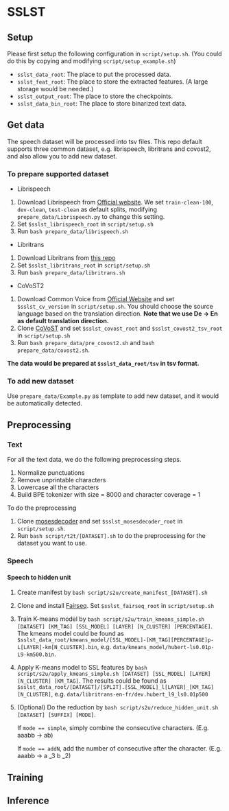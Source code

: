 # SSLST

## Setup

Please first setup the following configuration in `script/setup.sh`. (You could do this by copying and modifying `script/setup_example.sh`)
* `sslst_data_root`: The place to put the processed data.
* `sslst_feat_root`: The place to store the extracted features. (A large storage would be needed.)
* `sslst_output_root`: The place to store the checkpoints.
* `sslst_data_bin_root`: The place to store binarized text data.

## Get data

The speech dataset will be processed into tsv files. This repo default supports three common dataset, e.g. librispeech, libritrans and covost2, and also allow you to add new dataset.

### To prepare supported dataset

* Librispeech
1. Download Librispeech from [Official website](https://www.openslr.org/12).
We set `train-clean-100`, `dev-clean`, `test-clean` as default splits, modifying `prepare_data/Librispeech.py` to change this setting.
2. Set `$sslst_librispeech_root` in `script/setup.sh`
3. Run `bash prepare_data/librispeech.sh`


* Libritrans
1. Download Libritrans from [this repo](https://github.com/alicank/Translation-Augmented-LibriSpeech-Corpus)
1. Set `$sslst_libritrans_root` in `script/setup.sh`
2. Run `bash prepare_data/libritrans.sh`

* CoVoST2
1. Download Common Voice from [Official Website](https://commonvoice.mozilla.org/en/datasets) and set `$sslst_cv_version` in `script/setup.sh`. You should choose the source language based on the translation direction. **Note that we use De -> En as default translation direction.**
2. Clone [CoVoST](https://github.com/facebookresearch/covost) and set `$sslst_covost_root` and `$sslst_covost2_tsv_root` in `script/setup.sh`
3. Run `bash prepare_data/pre_covost2.sh` and `bash prepare_data/covost2.sh`. 

**The data would be prepared at `$sslst_data_root/tsv` in tsv format.**

### To add new dataset

Use `prepare_data/Example.py` as template to add new dataset, and it would be automatically detected.

## Preprocessing

### Text

For all the text data, we do the following preprocessing steps.
1. Normalize punctuations
2. Remove unprintable characters
3. Lowercase all the characters
4. Build BPE tokenizer with size = 8000 and character coverage = 1

To do the preprocessing
1. Clone [mosesdecoder](https://github.com/moses-smt/mosesdecoder) and set `$sslst_mosesdecoder_root` in `script/setup.sh`.
2. Run `bash script/t2t/[DATASET].sh` to do the preprocessing for the dataset you want to use.

### Speech

#### Speech to hidden unit

1. Create manifest by `bash script/s2u/create_manifest_[DATASET].sh`
2. Clone and install [Fairseq](https://github.com/facebookresearch/fairseq). Set `$sslst_fairseq_root` in `script/setup.sh`
3. Train K-means model by `bash script/s2u/train_kmeans_simple.sh [DATASET] [KM_TAG] [SSL_MODEL] [LAYER] [N_CLUSTER] [PERCENTAGE]`. The kmeans model could be found as `$sslst_data_root/kmeans_model/[SSL_MODEL]-[KM_TAG][PERCENTAGE]p-L[LAYER]-km[N_CLUSTER].bin`, e.g. `data/kmeans_model/hubert-ls0.01p-L9-km500.bin`.
4. Apply K-means model to SSL features by `bash script/s2u/apply_kmeans_simple.sh [DATASET] [SSL_MODEL] [LAYER] [N_CLUSTER] [KM_TAG]`. The results could be found as `$sslst_data_root/[DATASET]/[SPLIT].[SSL_MODEL]_l[LAYER]_[KM_TAG][N_CLUSTER]`, e.g. `data/libritrans-en-fr/dev.hubert_l9_ls0.01p500`
5. (Optional) Do the reduction by `bash script/s2u/reduce_hidden_unit.sh [DATASET] [SUFFIX] [MODE]`.
    
    If `mode == simple`, simply combine the consecutive characters. (E.g. aaabb -> ab)
    
    If `mode == addN`, add the number of consecutive after the character. (E.g. aaabb -> a _3 b _2)

## Training

## Inference